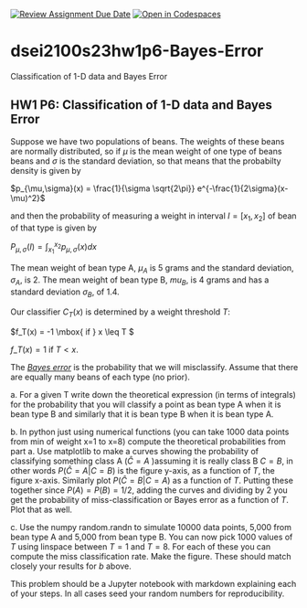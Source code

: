 [![Review Assignment Due Date](https://classroom.github.com/assets/deadline-readme-button-24ddc0f5d75046c5622901739e7c5dd533143b0c8e959d652212380cedb1ea36.svg)](https://classroom.github.com/a/M2Ft8-Zx)
[![Open in Codespaces](https://classroom.github.com/assets/launch-codespace-7f7980b617ed060a017424585567c406b6ee15c891e84e1186181d67ecf80aa0.svg)](https://classroom.github.com/open-in-codespaces?assignment_repo_id=13780618)
# dsei2100s23hw1p6-Bayes-Error
Classification of 1-D data and Bayes Error

## HW1 P6: Classification of 1-D data and Bayes Error

Suppose we have two populations of beans. The weights of these beans are normally distributed, so if $\mu$ is the mean weight of one type of beans beans and $\sigma$ is the standard deviation, so that means that the probabilty density is given by 
    
$p_{\mu,\sigma}(x) = \frac{1}{\sigma \sqrt{2\pi}} e^{-\frac{1}{2\sigma}(x-\mu)^2}$

and then the probability of measuring a weight in interval $I=[x_1,x_2]$ of bean of that type is given by

$P_{\mu,\sigma}(I) = \int_{x_1}^{x_2} p_{\mu,\sigma}(x) dx$

The mean weight of bean type A, $\mu_A$ is 5 grams and the standard deviation, $\sigma_A$, is 2. The mean weight of bean type B, $mu_B$, is 4 grams and has a standard deviation $\sigma_B$, of  1.4.

Our classifier $C_T(x)$ is determined by a weight threshold $T$:

$f\_T(x) = -1 \mbox{ if } x \leq T $

$f\_T(x) = 1  \mbox{ if } T < x  .$

The [*Bayes error*](https://en.wikipedia.org/wiki/Bayes_error_rate) is the probability that we will misclassify. Assume  that there are equally many beans of each type (no prior).

a. For a given T write down the theoretical expression (in terms of integrals) for the probability that you will classify a point as bean type A when it is bean type B and similarly that it is bean type B when it is bean type A.

b. In python just using numerical functions (you can take 1000 data points from min of weight x=1 to x=8) compute the theoretical probabilities from part a. Use matplotlib to make a curves showing the probability of classifying something class A ($\hat{C}=A$ )assuming it is really class B $C=B$, in other words $P(\hat{C}=A| C=B)$ is the figure y-axis, as a function of $T$, the figure x-axis. Similarly plot $P(\hat{C}=B| C=A)$ as a function of $T$. Putting these together since $P(A)=P(B)=1/2$, adding the curves and dividing by 2 you get the probability of miss-classification or Bayes error as a function of $T$. Plot that as well. 

c. Use the numpy random.randn to simulate 10000 data points, 5,000 from bean type A and 5,000 from bean type B. You can now pick 1000 values of $T$ using linspace between $T=1$ and $T=8$. For each of these you can compute the miss classification rate. Make the figure. These should match closely your results for $b$ above.

This problem should be a Jupyter notebook with markdown explaining each of your steps. In all cases seed your random numbers for reproducibility.
